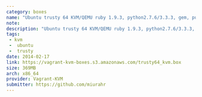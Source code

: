 ```yaml
---
category: boxes
name: "Ubuntu trusty 64 KVM/QEMU ruby 1.9.3, python2.7.6/3.3.3, gem, puppet, chef (snapshot,2014.01.27)"
note: 
description: "Ubuntu trusty 64 KVM/QEMU ruby 1.9.3, python2.7.6/3.3.3, gem, puppet, chef (snapshot,2014.01.27)"
tags:
 - kvm
 -  ubuntu
 -  trusty
date: 2014-02-17
link: https://vagrant-kvm-boxes.s3.amazonaws.com/trusty64_kvm.box
size: 369MB
arch: x86_64
provider: Vagrant-KVM
submitter: https://github.com/miurahr
---
```

